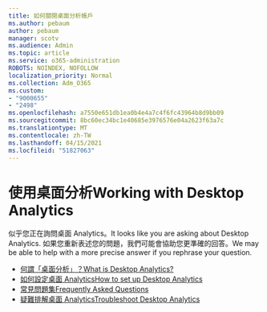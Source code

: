 ```yaml
---
title: 如何關閉桌面分析帳戶
ms.author: pebaum
author: pebaum
manager: scotv
ms.audience: Admin
ms.topic: article
ms.service: o365-administration
ROBOTS: NOINDEX, NOFOLLOW
localization_priority: Normal
ms.collection: Adm_O365
ms.custom:
- "9000655"
- "2498"
ms.openlocfilehash: a7550e651db1ea0b4e4a7c4f6fc43964b8d9bb09
ms.sourcegitcommit: 8bc60ec34bc1e40685e3976576e04a2623f63a7c
ms.translationtype: MT
ms.contentlocale: zh-TW
ms.lasthandoff: 04/15/2021
ms.locfileid: "51827063"
---
```

# <a name="working-with-desktop-analytics"></a><span data-ttu-id="2bbca-102">使用桌面分析</span><span class="sxs-lookup"><span data-stu-id="2bbca-102">Working with Desktop Analytics</span></span>

<span data-ttu-id="2bbca-103">似乎您正在詢問桌面 Analytics。</span><span class="sxs-lookup"><span data-stu-id="2bbca-103">It looks like you are asking about Desktop Analytics.</span></span> <span data-ttu-id="2bbca-104">如果您重新表述您的問題，我們可能會協助您更準確的回答。</span><span class="sxs-lookup"><span data-stu-id="2bbca-104">We may be able to help with a more precise answer if you rephrase your question.</span></span>

- [<span data-ttu-id="2bbca-105">何謂「桌面分析」？</span><span class="sxs-lookup"><span data-stu-id="2bbca-105">What is Desktop Analytics?</span></span>](https://docs.microsoft.com/configmgr/desktop-analytics/overview)
- [<span data-ttu-id="2bbca-106">如何設定桌面 Analytics</span><span class="sxs-lookup"><span data-stu-id="2bbca-106">How to set up Desktop Analytics</span></span>](https://docs.microsoft.com/configmgr/desktop-analytics/set-up)
- [<span data-ttu-id="2bbca-107">常見問題集</span><span class="sxs-lookup"><span data-stu-id="2bbca-107">Frequently Asked Questions</span></span>](https://docs.microsoft.com/configmgr/desktop-analytics/faq)
- [<span data-ttu-id="2bbca-108">疑難排解桌面 Analytics</span><span class="sxs-lookup"><span data-stu-id="2bbca-108">Troubleshoot Desktop Analytics</span></span>](https://docs.microsoft.com/configmgr/desktop-analytics/troubleshooting)